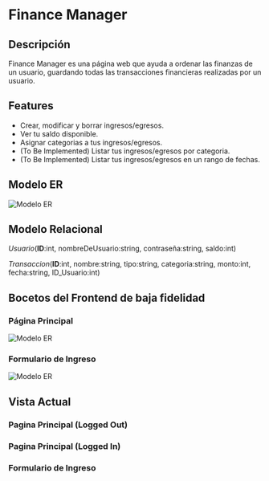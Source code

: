 # Finance Manager

## Descripción
Finance Manager es una página web que ayuda a ordenar las finanzas de un usuario, guardando todas las transacciones financieras realizadas por un usuario.

## Features
+ Crear, modificar y borrar ingresos/egresos.
+ Ver tu saldo disponible.
+ Asignar categorias a tus ingresos/egresos.
+ (To Be Implemented) Listar tus ingresos/egresos por categoria.
+ (To Be Implemented) Listar tus ingresos/egresos en un rango de fechas.

## Modelo ER

![Modelo ER](https://i.imgur.com/5ma6QPz.jpg "Modelo ER")

## Modelo Relacional

*Usuario*(**ID**:int, nombreDeUsuario:string, contraseña:string, saldo:int)

*Transaccion*(**ID**:int, nombre:string, tipo:string, categoria:string, monto:int, fecha:string, ID_Usuario:int)

## Bocetos del Frontend de baja fidelidad

### Página Principal
![Modelo ER](https://i.imgur.com/CuxqDu5.jpg)

### Formulario de Ingreso
![Modelo ER](https://i.imgur.com/CpJ9kRX.jpg)

## Vista Actual

### Pagina Principal (Logged Out)

### Pagina Principal (Logged In)

### Formulario de Ingreso